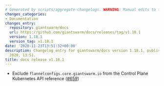 ```yaml
---
# Generated by scripts/aggregate-changelogs. WARNING: Manual edits to this files will be overwritten.
changes_categories:
- Documentation
changes_entry:
  repository: giantswarm/docs
  url: https://github.com/giantswarm/docs/releases/tag/v1.18.1
  version: 1.18.1
  version_tag: v1.18.1
date: '2020-11-23T13:51:32+00:00'
description: Changelog entry for giantswarm/docs version 1.18.1, published on 23 November
  2020, 13:51.
title: docs release v1.18.1
---
```


- Exclude `flannelconfigs.core.giantswarm.io` from the Control Plane Kubernetes API reference ([#659](https://github.com/giantswarm/docs/pull/659))
